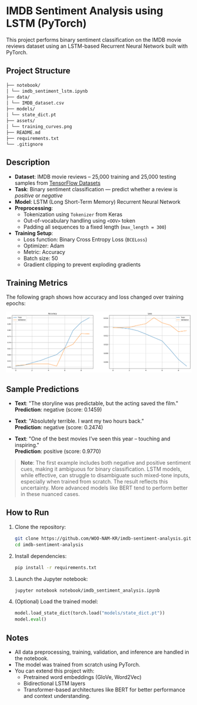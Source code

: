 # IMDB Sentiment Analysis using LSTM (PyTorch)

This project performs binary sentiment classification on the IMDB movie reviews dataset using an LSTM-based Recurrent Neural Network built with PyTorch.

## Project Structure

```imdb-sentiment-analysis/
├── notebook/
│ └── imdb_sentiment_lstm.ipynb
├── data/
│ └── IMDB_dataset.csv
├── models/
│ └── state_dict.pt
├── assets/
│ └── training_curves.png
├── README.md
├── requirements.txt
└── .gitignore
```

## Description

- **Dataset**: IMDB movie reviews – 25,000 training and 25,000 testing samples from [TensorFlow Datasets](https://www.tensorflow.org/datasets/catalog/imdb_reviews)
- **Task**: Binary sentiment classification — predict whether a review is *positive* or *negative*
- **Model**: LSTM (Long Short-Term Memory) Recurrent Neural Network
- **Preprocessing**:
  - Tokenization using `Tokenizer` from Keras
  - Out-of-vocabulary handling using `<OOV>` token
  - Padding all sequences to a fixed length (`max_length = 300`)
- **Training Setup**:
  - Loss function: Binary Cross Entropy Loss (`BCELoss`)
  - Optimizer: Adam
  - Metric: Accuracy
  - Batch size: 50
  - Gradient clipping to prevent exploding gradients

## Training Metrics

The following graph shows how accuracy and loss changed over training epochs:

![Training Curves](assets/training_curves.png)


## Sample Predictions

- **Text**: "The storyline was predictable, but the acting saved the film."  
  **Prediction**: negative (score: 0.1459)

- **Text**: "Absolutely terrible. I want my two hours back."  
  **Prediction**: negative (score: 0.2474)

- **Text**: "One of the best movies I’ve seen this year – touching and inspiring."  
  **Prediction**: positive (score: 0.9770)

> **Note**: The first example includes both negative and positive sentiment cues, making it ambiguous for binary classification. LSTM models, while effective, can struggle to disambiguate such mixed-tone inputs, especially when trained from scratch. The result reflects this uncertainty. More advanced models like BERT tend to perform better in these nuanced cases.

## How to Run

1. Clone the repository:
   ```bash
   git clone https://github.com/WOO-NAM-KR/imdb-sentiment-analysis.git
   cd imdb-sentiment-analysis
   ```

2. Install dependencies:
   ```bash
   pip install -r requirements.txt
   ```

3. Launch the Jupyter notebook:
   ```bash
   jupyter notebook notebook/imdb_sentiment_analysis.ipynb
   ```

4. (Optional) Load the trained model:
   ```python
   model.load_state_dict(torch.load("models/state_dict.pt"))
   model.eval()
   ```

## Notes

- All data preprocessing, training, validation, and inference are handled in the notebook.
- The model was trained from scratch using PyTorch.
- You can extend this project with:
  - Pretrained word embeddings (GloVe, Word2Vec)
  - Bidirectional LSTM layers
  - Transformer-based architectures like BERT for better performance and context understanding.